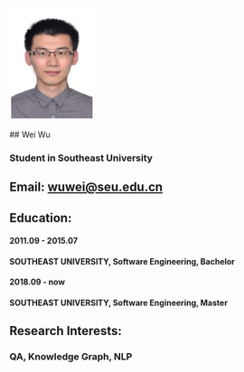 <p>
	<img src="./picture.jpg" alt="Sample"  width="150" height="200">
</p>
## Wei Wu

### Student in Southeast University

## Email: wuwei@seu.edu.cn

## Education:
#### 2011.09 - 2015.07 
#### SOUTHEAST UNIVERSITY,  Software Engineering, Bachelor
#### 2018.09 - now     
#### SOUTHEAST UNIVERSITY,  Software Engineering, Master

## Research Interests:
### QA, Knowledge Graph, NLP

